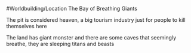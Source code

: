 #Worldbuilding/Location 
The Bay of Breathing Giants

The pit is considered heaven, a big tourism industry just for people to kill themselves here

The land has giant monster and there are some caves that seemingly breathe, they are sleeping titans and beasts
